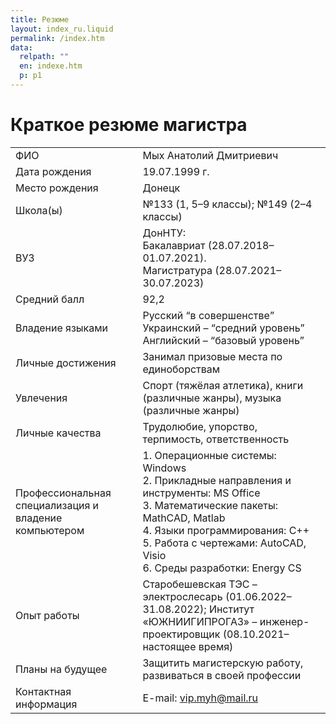 ```yaml
---
title: Резюме
layout: index_ru.liquid
permalink: /index.htm
data:
  relpath: ""
  en: indexe.htm
  p: p1
---
```

# Краткое резюме магистра

<table id="resume">
<tr>
  <td>ФИО</td>
  <td>Мых Анатолий Дмитриевич</td>
</tr>
<tr>
  <td>Дата рождения</td>
  <td>19.07.1999 г.</td>
</tr>
<tr>
  <td>Место рождения</td>
  <td>Донецк</td>
</tr>
<tr>
  <td>Школа(ы)</td>
  <td>№133 (1, 5&ndash;9 классы); №149 (2&ndash;4 классы)</td>
</tr>
<tr>
  <td>ВУЗ</td>
  <td>ДонНТУ:<br>
    Бакалавриат (28.07.2018&ndash;01.07.2021).<br>
    Магистратура (28.07.2021&ndash;30.07.2023)
  </td>
</tr>
<tr>
  <td>Средний балл</td>
  <td>92,2</td>
</tr>
<tr>
  <td>Владение языками</td>
  <td>Русский <q>в совершенстве</q><br>
    Украинский – <q>средний уровень</q><br>
    Английский – <q>базовый уровень</q>
  </td>
</tr>
<tr>
  <td>Личные достижения</td>
  <td>Занимал призовые места по единоборствам</td>
</tr>
<tr>
  <td>Увлечения</td>
  <td>Спорт (тяжёлая атлетика), книги (различные жанры), музыка (различные жанры)</td>
</tr>
<tr>
  <td>Личные качества</td>
  <td>Трудолюбие, упорство, терпимость, ответственность</td>
</tr>
<tr>
  <td>Профессиональная специализация и владение компьютером</td>
  <td>1. Операционные системы:
      Windows<br>
    2. Прикладные направления и инструменты:
      MS Office<br>
    3. Математические пакеты:
      MathCAD, Matlab<br>
    4. Языки программирования:
      С++<br>
    5. Работа с чертежами:
      AutoCAD, Visio<br>
    6. Среды разработки:
      Energy CS
  </td>
</tr>
<tr>
  <td>Опыт работы</td>
  <td>Старобешевская ТЭС – электрослесарь (01.06.2022&ndash;31.08.2022);
Институт «ЮЖНИИГИПРОГАЗ» – инженер-проектировщик (08.10.2021&ndash;настоящее время)</td>
</tr>
<tr>
  <td>Планы на будущее</td>
  <td>Защитить магистерскую работу, развиваться в своей профессии</td>
</tr>
<tr>
  <td>Контактная информация</td>
  <td>E-mail: <a href="mailto:vip.myh@mail.ru">vip.myh@mail.ru</a></td>
</tr>
</table>
